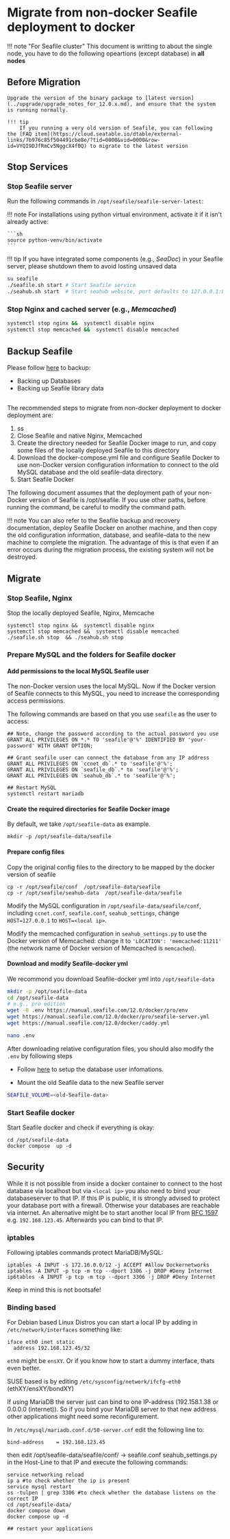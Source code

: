 # Migrate from non-docker Seafile deployment to docker

!!! note "For Seafile cluster"
    This document is writting to about the single node, you have to do the following opeartions (except database) in **all nodes**

## Before Migration
    Upgrade the version of the binary package to [latest version](../upgrade/upgrade_notes_for_12.0.x.md), and ensure that the system is running normally. 
    
    !!! tip
        If you running a very old version of Seafile, you can following the [FAQ item](https://cloud.seatable.io/dtable/external-links/7b976c85f504491cbe8e/?tid=0000&vid=0000&row-id=VYQI9DJfRmCv5NggcX4f0Q) to migrate to the latest version

## Stop Services

### Stop Seafile server
Run the following commands in `/opt/seafile/seafile-server-latest`:

!!! note
    For installations using python virtual environment, activate it if it isn't already active:

    ```sh
    source python-venv/bin/activate
    ```

!!! tip
    If you have integrated some components (e.g., *SeaDoc*) in your Seafile server, please shutdown them to avoid losting unsaved data

```sh
su seafile
./seafile.sh start # Start Seafile service
./seahub.sh start  # Start seahub website, port defaults to 127.0.0.1:8000
```

### Stop Nginx and cached server (e.g., *Memcached*)

```sh
systemctl stop nginx &&  systemctl disable nginx
systemctl stop memcached &&  systemctl disable memcached
```

## Backup Seafile

Please follow [here](../administration/backup_recovery.md#backup-and-restore-for-binary-package-based-deployment) to backup:

- Backing up Databases
- Backing up Seafile library data

## 


The recommended steps to migrate from non-docker deployment to docker deployment are:

1. ss
2. Close Seafile and native Nginx, Memcached
3. Create the directory needed for Seafile Docker image to run, and copy some files of the locally deployed Seafile to this directory
4. Download the docker-compose.yml file and configure Seafile Docker to use non-Docker version configuration information to connect to the old MySQL database and the old seafile-data directory.
5. Start Seafile Docker

The following document assumes that the deployment path of your non-Docker version of Seafile is /opt/seafile. If you use other paths, before running the command, be careful to modify the command path.

!!! note
    You can also refer to the Seafile backup and recovery documentation, deploy Seafile Docker on another machine, and then copy the old configuration information, database, and seafile-data to the new machine to complete the migration. The advantage of this is that even if an error occurs during the migration process, the existing system will not be destroyed.

## Migrate

### Stop Seafile, Nginx

Stop the locally deployed Seafile, Nginx, Memcache

```
systemctl stop nginx &&  systemctl disable nginx
systemctl stop memcached &&  systemctl disable memcached
./seafile.sh stop  && ./seahub.sh stop
```

### Prepare MySQL and the folders for Seafile docker

#### Add permissions to the local MySQL Seafile user

The non-Docker version uses the local MySQL. Now if the Docker version of Seafile connects to this MySQL, you need to increase the corresponding access permissions.

The following commands are based on that you use `seafile` as the user to access:

```
## Note, change the password according to the actual password you use
GRANT ALL PRIVILEGES ON *.* TO 'seafile'@'%' IDENTIFIED BY 'your-password' WITH GRANT OPTION;

## Grant seafile user can connect the database from any IP address
GRANT ALL PRIVILEGES ON `ccnet_db`.* to 'seafile'@'%';
GRANT ALL PRIVILEGES ON `seafile_db`.* to 'seafile'@'%';
GRANT ALL PRIVILEGES ON `seahub_db`.* to 'seafile'@'%';

## Restart MySQL
systemctl restart mariadb
```

#### Create the required directories for Seafile Docker image

By default, we take `/opt/seafile-data` as example.

```
mkdir -p /opt/seafile-data/seafile
```

#### Prepare config files

Copy the original config files to the directory to be mapped by the docker version of seafile

```
cp -r /opt/seafile/conf  /opt/seafile-data/seafile
cp -r /opt/seafile/seahub-data  /opt/seafile-data/seafile
```

Modify the MySQL configuration in `/opt/seafile-data/seafile/conf`, including `ccnet.conf`, `seafile.conf`, `seahub_settings`, change `HOST=127.0.0.1` to `HOST=<local ip>`.

Modify the memcached configuration in `seahub_settings.py` to use the Docker version of Memcached: change it to `'LOCATION': 'memcached:11211'` (the network name of Docker version of Memcached is `memcached`).

#### Download and modify Seafile-docker yml

We recommond you download Seafile-docker yml into `/opt/seafile-data`

```sh
mkdir -p /opt/seafile-data
cd /opt/seafile-data
# e.g., pro edition
wget -O .env https://manual.seafile.com/12.0/docker/pro/env
wget https://manual.seafile.com/12.0/docker/pro/seafile-server.yml
wget https://manual.seafile.com/12.0/docker/caddy.yml

nano .env
```

After downloading relative configuration files, you should also modify the `.env` by following steps

- Follow [here](./setup_with_an_existing_mysql_server.md) to setup the database user infomations.

- Mount the old Seafile data to the new Seafile server

```sh
SEAFILE_VOLUME=<old-Seafile-data>
```

### Start Seafile docker

Start Seafile docker and check if everything is okay:

```
cd /opt/seafile-data
docker compose  up -d
```

## Security
While it is not possible from inside a docker container to connect to the host database via localhost but via `<local ip>` you also need to bind your databaseserver to that IP. If this IP is public, it is strongly advised to protect your database port with a firewall. Otherwise your databases are reachable via internet.
An alternative might be to start another local IP from [RFC 1597](https://tools.ietf.org/html/rfc1597) e.g. `192.168.123.45`. Afterwards you can bind to that IP.

### iptables
Following iptables commands protect MariaDB/MySQL:
```
iptables -A INPUT -s 172.16.0.0/12 -j ACCEPT #Allow Dockernetworks
iptables -A INPUT -p tcp -m tcp --dport 3306 -j DROP #Deny Internet
ip6tables -A INPUT -p tcp -m tcp --dport 3306 -j DROP #Deny Internet
```
Keep in mind this is not bootsafe!

### Binding based
For Debian based Linux Distros you can start a local IP by adding in `/etc/network/interfaces` something like:
```
iface eth0 inet static
  address 192.168.123.45/32
```
`eth0` might be `ensXY`. Or if you know how to start a dummy interface, thats even better.

SUSE based is by editing `/etc/sysconfig/network/ifcfg-eth0` (ethXY/ensXY/bondXY)

If using MariaDB the server just can bind to one IP-address (192.158.1.38 or 0.0.0.0 (internet)). So if you bind your MariaDB server to that new address other applications might need some reconfigurement.

In `/etc/mysql/mariadb.conf.d/50-server.cnf` edit the following line to:
```
bind-address    = 192.168.123.45
```
then edit /opt/seafile-data/seafile/conf/ -> seafile.conf seahub_settings.py in the Host-Line to that IP and execute the following commands:

```
service networking reload
ip a #to check whether the ip is present
service mysql restart
ss -tulpen | grep 3306 #to check whether the database listens on the correct IP
cd /opt/seafile-data/
docker compose down
docker compose up -d

## restart your applications
```
